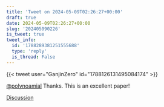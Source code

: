 ```yaml
---
title: 'Tweet on 2024-05-09T02:26:27+00:00'
draft: true
date: 2024-05-09T02:26:27+00:00
slug: '202405090226'
is_tweet: true
tweet_info:
  id: '1788289381251555688'
  type: 'reply'
  is_thread: False
---
```




{{< tweet user="GanjinZero" id="1788126131495084174" >}}

[@polynoamial](https://x.com/polynoamial) Thanks. This is an excellent paper!

[Discussion](https://x.com/sytelus/status/1788289381251555688)
